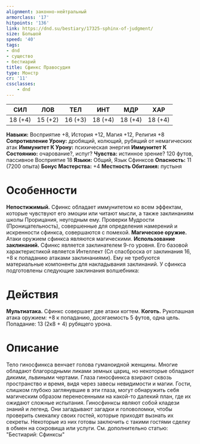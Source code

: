 ```yaml
---
alignment: законно-нейтральный
armorclass: '17'
hitpoints: '136'
link: https://dnd.su/bestiary/17325-sphinx-of-judgment/
size: Большой
speed: '40'
tags:
- dnd
- существо
- бестиарий
title: Сфинкс Правосудия
type: Монстр
cr: '11'
cssclasses:
    - dnd
---
```



| СИЛ | ЛОВ | ТЕЛ | ИНТ | МДР | ХАР |
|---|---|---|---|---|---|
| 18 (+4) | 15 (+2) | 16 (+3) | 18 (+4) | 18 (+4) | 18 (+4) |
**Навыки:** Восприятие +8, История +12, Магия +12, Религия +8
**Сопротивление Урону:** дробящий, колющий, рубящий от немагических атак
**Иммунитет К Урону:** психическая энергия
**Иммунитет К Состоянию:** очарование?, испуг?
**Чувства:** истинное зрение? 120 футов, пассивное Восприятие 18
**Языки:** Общий, Язык Сфинксов
**Опасность:** 11 (7200 опыта)
**Бонус Мастерства:** +4
**Местность Обитания:** пустыня


# Особенности
**Непостижимый.** Сфинкс обладает иммунитетом ко всем эффектам, которые чувствуют его эмоции или читают мысли, а также заклинаниям школы Прорицания, неугодным ему. Проверки Мудрости (Проницательность), совершенные для определения намерений и искренности сфинкса, совершаются с помехой.
**Магическое оружие.** Атаки оружием сфинкса являются магическими.
**Использование заклинаний.** Сфинкс является заклинателем 9-го уровня. Его базовой характеристикой является Интеллект (Сл спасброска от заклинания 16, +8 к попаданию атаками заклинаниями). Ему не требуются материальные компоненты для накладывания заклинаний. У сфинкса подготовлены следующие заклинания волшебника:


# Действия
**Мультиатака.** Сфинкс совершает две атаки когтем.
**Коготь.** Рукопашная атака оружием: +8 к попаданию, досягаемость 5 футов, одна цель. Попадание: 13 (2к8 + 4) рубящего урона.


# Описание
Тело гиносфинкса венчает голова гуманоидной женщины. Многие обладают благородными ликами земных цариц, но некоторые обладают дикими, львиными чертами. Глаза гиносфинкса взирают сквозь пространство и время, видя через завесы невидимости и магии. Гости, слишком глубоко заглянувшие в эти глаза, могут обнаружить себя магическим образом перенесенными на какой-то далекий план, где их ожидают сложные испытания. Гиносфинксы являют собой кладези знаний и легенд. Они загадывают загадки и головоломки, чтобы проверить смекалку своих гостей, которые приходят вызнать их секреты. Некоторые из них готовы заключить с такими гостями сделку в обмен на сокровища или услуги. См. дополнительно статью: "Бестиарий: Сфинксы"